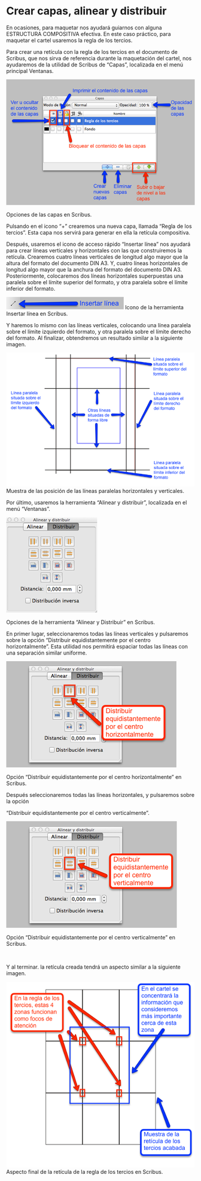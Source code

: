 
# Crear capas, alinear y distribuir

En ocasiones, para maquetar nos ayudará guiarnos con alguna ESTRUCTURA COMPOSITIVA efectiva. En este caso práctico, para maquetar el cartel usaremos la regla de los tercios.



Para crear una retícula con la regla de los tercios en el documento de Scribus, que nos sirva de referencia durante la maquetación del cartel, nos ayudaremos de la utilidad de Scribus de “Capas”, localizada en el menú principal Ventanas.

![](img/capas.png)


Opciones de las capas en Scribus.



Pulsando en el icono “+” crearemos una nueva capa, llamada “Regla de los tercios”. Esta capa nos servirá para generar en ella la retícula compositiva.



Después, usaremos el icono de acceso rápido “Insertar línea” nos ayudará para crear líneas verticales y horizontales con las que construiremos la retícula. Crearemos cuatro líneas verticales de longitud algo mayor que la altura del formato del documento DIN A3. Y, cuatro líneas horizontales de longitud algo mayor que la anchura del formato del documento DIN A3. Posteriormente, colocaremos dos líneas horizontales superpuestas una paralela sobre el límite superior del formato, y otra paralela sobre el límite inferior del formato.



![](img/insertarlinea.png)
Icono de la herramienta Insertar línea en Scribus.



Y haremos lo mismo con las líneas verticales, colocando una línea paralela sobre el límite izquierdo del formato, y otra paralela sobre el límite derecho del formato. Al finalizar, obtendremos un resultado similar a la siguiente imagen.

![](img/construccionreticula.png)
Muestra de las posición de las líneas paralelas horizontales y verticales.



Por último, usaremos la herramienta “Alinear y distribuir”, localizada en el menú “Ventanas”.

![](img/alineardistribuir.png)


Opciones de la herramienta “Alinear y Distribuir” en Scribus.

En primer lugar, seleccionaremos todas las líneas verticales y pulsaremos sobre la opción “Distribuir equidistantemente por el centro horizontalmente”. Esta utilidad nos permitirá espaciar todas las líneas con una separación similar uniforme.

![](img/distribuir1.png)


Opción “Distribuir equidistantemente por el centro horizontalmente” en Scribus.



Después seleccionaremos todas las líneas horizontales, y pulsaremos sobre la opción

“Distribuir equidistantemente por el centro verticalmente”.



![](img/distribuir2.png)




Opción “Distribuir equidistantemente por el centro verticalmente” en Scribus.

 

Y al terminar. la retícula creada tendrá un aspecto similar a la siguiente imagen.

![](img/reticulafinal.png)
Aspecto final de la retícula de la regla de los tercios en Scribus.



